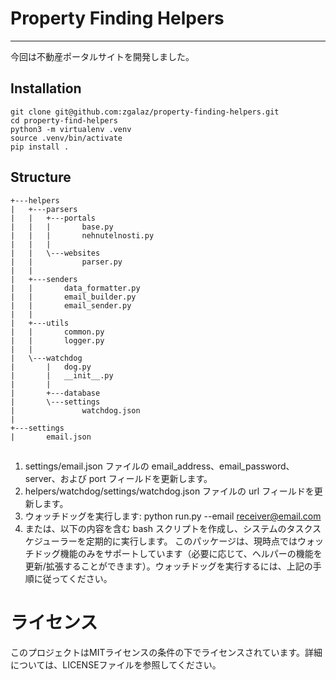 # Property Finding Helpers

* * * * * * * * *
今回は不動産ポータルサイトを開発しました。
## Installation
```
git clone git@github.com:zgalaz/property-finding-helpers.git
cd property-find-helpers
python3 -m virtualenv .venv
source .venv/bin/activate
pip install .
```

## Structure
```
+---helpers
|   +---parsers
|   |   +---portals
|   |   |       base.py
|   |   |       nehnutelnosti.py
|   |   |       
|   |   \---websites
|   |           parser.py
|   |           
|   +---senders
|   |       data_formatter.py
|   |       email_builder.py
|   |       email_sender.py
|   |       
|   +---utils
|   |       common.py
|   |       logger.py
|   |       
|   \---watchdog
|       |   dog.py
|       |   __init__.py
|       |   
|       +---database
|       \---settings
|               watchdog.json
|               
+---settings
|       email.json
```

## 

1. settings/email.json ファイルの email_address、email_password、server、および port フィールドを更新します。
2. helpers/watchdog/settings/watchdog.json ファイルの url フィールドを更新します。
3. ウォッチドッグを実行します: python run.py --email <receiver@email.com>
4. または、以下の内容を含む bash スクリプトを作成し、システムのタスクスケジューラーを定期的に実行します。
このパッケージは、現時点ではウォッチドッグ機能のみをサポートしています（必要に応じて、ヘルパーの機能を更新/拡張することができます）。ウォッチドッグを実行するには、上記の手順に従ってください。


# ライセンス
このプロジェクトはMITライセンスの条件の下でライセンスされています。詳細については、LICENSEファイルを参照してください。
